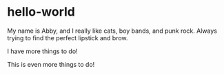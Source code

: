 # hello-world
My name is Abby, and I really like cats, boy bands, and punk rock.
Always trying to find the perfect lipstick and brow.


I have more things to do! 

This is even more things to do! 
